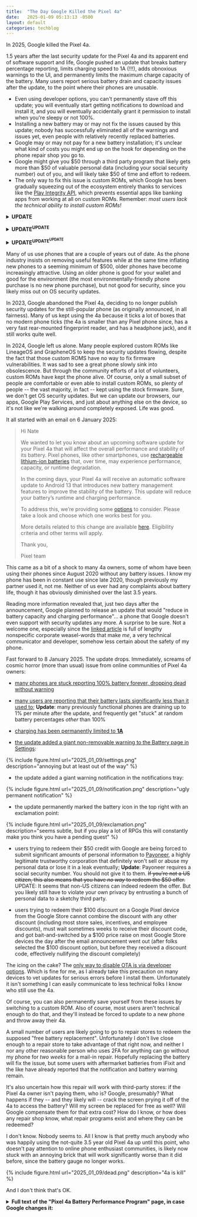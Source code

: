 ```yaml
---
title:  "The Day Google Killed the Pixel 4a"
date:   2025-01-09 05:13:13 -0500
layout: default
categories: techblog
---
```


In 2025, Google killed the Pixel 4a.

<!-- readmore -->

1.5 years after the last security update for the Pixel 4a and its apparent end of software support and life, Google pushed an update that breaks battery percentage reporting, limits charging speed to 1A (!!!), adds obnoxious warnings to the UI, and permanently limits the maximum charge capacity of the battery. Many users report serious battery drain and capacity issues after the update, to the point where their phones are unusable.

* Even using developer options, you can't permanently stave off this update; you will eventually start getting notifications to download and install it, and you will eventually accidentally grant it permission to install when you're sleepy or not 100%.
* Installing a new battery may or may not fix the issues caused by this update; nobody has successfully eliminated all of the warnings and issues yet, even people with relatively recently replaced batteries.
* Google may or may not pay for a new battery installation; it's unclear what kind of costs you might end up on the hook for depending on the phone repair shop you go to.
* Google might give you $50 through a third party program that likely gets more than $50 of valuable personal data (including your social security number) out of you, and will likely take $50 of time and effort to redeem.
* The only way to fix this issue is custom ROMs, which Google has been gradually squeezing out of the ecosystem entirely thanks to services like the [Play Integrity API](https://developer.android.com/google/play/integrity/overview), which prevents essential apps like banking apps from working at all on custom ROMs. Remember: _most users lack the technical ability to install custom ROMs!_


<details>
<summary><strong>UPDATE</strong></summary>


<p>
On 16 January 2025, my phone downloaded the update and prompted me to install it via a notification, despite disabling automatic update checks in Developer Options. As far as I know, there is no way to disable checks (and automatic downloads!) for this update. Without an option to disable the automatic update in the OS settings, you're stuck with the following options:
</p>


<ul>
<li> install a custom ROM, like GrapheneOS or LineageOS</li>
<li> continue using the stock software, but block the update at the DNS level with a pi.hole, nextDNS, or similar</li>
<li> To block the updates, block the entire <code>googlezip.net</code> domain. Technically you can just block <code>ota.googlezip.net</code>, <code>ota-cache1.googlezip.net</code>, and <code>ota-cache2.googlezip.net</code>, but if you use nextDNS or pi.hole you can only block the whole domain.</li>
</ul>


<p>
When your phone inevitably decides to install the update _anyway_ (because VPNs on Android <a href="https://mullvad.net/en/blog/2022/10/10/android-leaks-connectivity-check-traffic">leak traffic</a>), go to <strong>Settings</strong> > <strong>Apps</strong> > <strong>All Apps</strong> > <strong>Google Play Services</strong> > <strong>Storage and cache</strong> > <strong>Manage Space</strong> and click the <strong>Clear all data</strong> button to delete all data, including the update file. Fortunately, it seems that you at least have to click the notification to actually install the update!
</p>


</details>


<p>
</p>

<details>
	<summary><strong>UPDATE<sup>UPDATE</sup></strong></summary>


<p>
Around 20 January 2025, Google took down <a href="https://www.androidcentral.com/phones/google-pixel-4as-old-firmware-is-gone-trapping-users-on-the-buggy-battery-update">all Pixel 4a firmware releases other than the recent release that destroys battery performance</a>.
</p>

<p>
At this point, I'm forced to conclude that some 4a batteries have catastrophically failed, exploding or burning down houses somewhere. Making this a massive CYA legal operation for Google. Of course, it all happened with only 48 hours of warning, next to no battery supplies, extremely limited geographical locations for battery replacements, poor communication, and plenty of people incurring $90 screen replacement costs for screens previously scratched or destroyed during battery replacement... in other words, Google borked this operation from the beginning.
</p>

<p>
I just wish Google would offer a trade-in. Send me a refurbished Pixel 4a with a new, safe battery in the mail. I'll copy over my files and data from my current (old, unsafe battery) 4a. And then mail it back. Then Google can refurbish <em>my</em> Pixel 4a for someone else. No downtime required, and I'm sure they have a stockpile of refurbished phones somewhere for warranties and such. But currently my only battery replacement option is a mail-in one, and I <em>cannot</em> go without my phone for 7-10 business days when I need it for basic stuff like 2FA, let alone travel, music, podcasts, emergencies, etc.
</p>


</details>

<p>
</p>

<details>
	<summary><strong>UPDATE<sup>UPDATE<sup>UPDATE</sup></sup></strong></summary>


<p>
29 January 2025, <a href="https://social.treehouse.systems/@marcan/113914172433692339">marcan@treehouse.systems took a look at the kernels for the last two 4a firmwares</a>. Turns out that this update does indeed cut battery capacity in half for impacted phones!
</p>

<p>
A couple of interesting takeaways:
</p>

<ul>
	<li>
		this commit was built on an engineer's machine, not the usual Android kernel buildsystem used for Pixel phones (likely because that buildsystem has removed support for the 4a)
	</li>
	<li>
		there's no source for this update, so this kernel violates GPL
	</li>
	<li>
		the new kernel was compiled without <a href="https://wiki.gentoo.org/wiki/LTO">Link Time Optimization</a>, which translates to a minimal performance hit for the new kernel
	</li>
	<li>
		they lowered the maximum charge voltage from <strong>4.44 V to 3.95 V</strong> for one of the two known battery profiles for the 4a, so all of that battery now have a maximum capacity of not 3080mAh, but <strong>1539mAh</strong> (for reference, that's about the same battery capacity as the iPhone 5 had).
	</li>
</ul>

<p>
In case you're trying to replace your own battery because, like most people, you can't find one at repair stores, this quote is particularly relevant:
</p>

<blockquote>
	You can tell which battery you have physically by the number next to the QR code. 8230015901 is ATL (good) and 8230020501 is LSN (bad). If you're replacing your battery, make sure it's ATL.
</blockquote>


</details>

Many of us use phones that are a couple of years out of date. As the phone industry insists on removing useful features while at the same time inflating new phones to a seeming minimum of $500, older phones have become increasingly attractive. Using an older phone is good for your wallet and good for the environment (the most environmentally-friendly phone purchase is no new phone purchase), but not good for security, since you likely miss out on OS security updates.

In 2023, Google abandoned the Pixel 4a, deciding to no longer publish security updates for the still-popular phone (as originally announced, in all fairness). Many of us kept using the 4a because it ticks a lot of boxes that no modern phone ticks (the 4a is smaller than any Pixel phone since, has a very fast rear-mounted fingerprint reader, and has a headphone jack), and it still works quite well.

In 2024, Google left us alone. Many people explored custom ROMs like LineageOS and GrapheneOS to keep the security updates flowing, despite the fact that those custom ROMS have no way to fix firmware vulnerabilities. It was sad to see a great phone slowly sink into obsolescence. But through the community efforts of a lot of volunteers, custom ROMs have kept the phone alive. Of course, only a small subset of people are comfortable or even able to install custom ROMs, so plenty of people -- the vast majority, in fact -- kept using the stock firmware. Sure, we don't get OS security updates. But we can update our browsers, our apps, Google Play Services, and just about anything else on the device, so it's not like we're walking around completely exposed. Life was good.

It all started with an email on 6 January 2025:

> Hi Nate
>
> We wanted to let you know about an upcoming software update for your Pixel 4a that will affect the overall performance and stability of its battery. Pixel phones, like other smartphones, use [rechargeable lithium-ion batteries](https://support.google.com/pixelphone/answer/15738128?p=battery-health&rd=1) that, over time, may experience performance, capacity, or runtime degradation.
>
> In the coming days, your Pixel 4a will receive an automatic software update to Android 13 that introduces new battery management features to improve the stability of the battery. This update will reduce your battery’s runtime and charging performance.
>
> To address this, we’re providing some [options](https://support.google.com/pixelphone/workflow/15642495?p=pixel4a_battery_help&rd=1) to consider. Please take a look and choose which one works best for you.
>
> More details related to this change are available [here](https://support.google.com/pixelphone/answer/15701861?p=pixel4a_battery&rd=1). Eligibility criteria and other terms will apply.
>
> Thank you,
>
> Pixel team

This came as a bit of a shock to many 4a owners, some of whom have been using their phones since August 2020 without any battery issues. I know my phone has been in constant use since late 2020, though previously my partner used it, not me. Neither of us ever had any complaints about battery life, though it has obviously diminished over the last 3.5 years.

Reading more information revealed that, just two days after the announcement, Google planned to release an update that would "reduce in battery capacity and charging performance"... a phone that Google doesn't even support with security updates any more. A surprise to be sure. Not a welcome one, especially since the [linked article](https://support.google.com/pixelphone/answer/15701861?p=pixel4a_battery&rd=1) is full of lengthy nonspecific corporate weasel-words that make _me_, a very technical communicator and developer, somehow less certain about the safety of my phone.

Fast forward to 8 January 2025. The update drops. Immediately, screams of cosmic horror (more than usual) issue from online communities of Pixel 4a owners:

* [many phones are stuck reporting 100% battery forever, dropping dead without warning](https://old.reddit.com/r/Pixel4a/comments/1hwx9m4/used_my_4a_for_20_minutes_and_its_still_at_100/)

* [many users are reporting that their battery lasts significantly less than it used to](https://old.reddit.com/r/Pixel4a/comments/1hx10zq/final_psa_do_not_update_to_the_latest_battery/); **Update**: many previously functional phones are draining up to 1% per minute after the update, and frequently get "stuck" at random battery percentages _other_ than 100% 

* [charging has been permanently limited to **1A**](https://old.reddit.com/r/Pixel4a/comments/1hwqvmb/warning_do_not_uodate_i_am_ineligible_and_they/)

* [the update added a giant non-removable warning to the Battery page in Settings](https://old.reddit.com/r/Pixel4a/comments/1hwtupc/battery_info_before_and_after_the_update/):

{% include figure.html url="2025_01_09/settings.png" description="annoying but at least out of the way" %}

* the update added a giant warning notification in the notifications tray:

{% include figure.html url="2025_01_09/notification.png" description="ugly permanent notification" %}

* the update permanently marked the battery icon in the top right with an exclamation point:

{% include figure.html url="2025_01_09/exclamation.png" description="seems subtle, but if you play a lot of RPGs this will constantly make you think you have a pending quest" %}

* users trying to redeem their $50 credit with Google are being forced to submit significant amounts of personal information to [Payoneer](https://old.reddit.com/r/Pixel4a/comments/1hwkhj5/what_is_this_payoneer_thing/), a highly legitimate trustworthy corporation that definitely won't sell or abuse my personal data or lose it in a leak eventually; **Update**: Payoneer requires a social security number. You should not give it to them. ~~If you're not a US citizen, this also means that you have _no way_ to redeem the $50 offer.~~ UPDATE: It seems that non-US citizens can indeed redeem the offer. But you likely still have to violate your own privacy by entrusting a bunch of personal data to a sketchy third party.

* users trying to redeem their $100 discount on a Google Pixel device from the Google Store cannot combine the discount with any other discount (including most store sales, incentives, and employee discounts), must wait sometimes weeks to receive their discount code, and got bait-and-switched by a $100 price raise on most Google Store devices the day after the email announcement went out (after folks selected the $100 discount option, but before they received a discount code, effectively nullifying the discount completely)

The icing on the cake? The [only way to disable OTA is via developer options](https://old.reddit.com/r/Pixel4a/comments/1hxa9s0/forced_to_do_the_new_update/). Which is fine for me, as I already take this precaution on many devices to vet updates for serious errors before I install them. Unfortunately it isn't something I can easily communicate to less technical folks I know who still use the 4a.

Of course, you can also permanently save yourself from these issues by switching to a custom ROM. Also of course, most users aren't technical enough to do that, and they'll instead be forced to update to a new phone and throw away their 4a.

A small number of users are likely going to go to repair stores to redeem the supposed "free battery replacement". Unfortunately I don't live close enough to a repair store to take advantage of that right now, and neither I nor any other reasonable person who uses 2FA for anything can go without my phone for _two weeks_ for a mail-in repair. Hopefully replacing the battery will fix the issue, but some users with aftermarket batteries from iFixit and the like have already reported that the notification and battery warning remain.

It's also uncertain how this repair will work with third-party stores: if the Pixel 4a owner isn't paying them, who is? Google, presumably? What happens if they -- and they likely will -- crack the screen prying it off of the 4a to access the battery? Will my screen be replaced for free as well? Will Google compensate them for that extra cost? How do I know, or how does any repair shop know, what repair programs exist and where they can be redeemed?

I don't know. Nobody seems to. All I know is that pretty much anybody who was happily using the not-quite 3.5 year old Pixel 4a up until this point, who doesn't pay attention to online phone enthusiast communities, is likely now stuck with an annoying brick that will work significantly worse than it did before, since the battery gauge no longer works.

{% include figure.html url="2025_01_09/dead.png" description="4a is kill" %}

And I don't think that's OK.

<details><summary><strong>Full text of the "Pixel 4a Battery Performance Program" page, in case Google changes it:</strong></summary>

<blockquote>
Pixel 4a Battery Performance Program
<p></p>
January 6, 2025
<p></p>
Summary of program
<p></p>
Google has determined that certain Pixel 4a phones require a software update to improve the stability of their battery’s performance. An automatic update to Android 13 will roll out to all Pixel 4a devices starting January 8, 2025. For some devices (“Impacted Devices”), the software update reduces available battery capacity and impacts charging performance. We want our customers to have the best possible experience with their products, so users of these Impacted Devices are eligible for an appeasement from Google. Not all Pixel 4a devices are impacted by the reduction in battery capacity and charging performance, therefore if your device is not impacted the battery will perform the same as before, and you will not be eligible for an appeasement. You can find out if your device is eligible here.
Background
<p></p>
Pixel phones, like other smartphones on the market, use rechargeable lithium-ion batteries—and these batteries are consumable components that may experience performance, capacity, or runtime degradation as they are used. That’s why we recommend that you consider replacing your battery if you notice a decrease in your battery’s capacity or runtime. 
Changes coming to your device's battery management
<p></p>
From January 8, 2025, Pixel 4a devices will receive an automatic software update to Android 13. After the software update is downloaded, your device will restart automatically to apply the update. For some devices (“Impacted Devices”), the update includes new battery management features to improve the stability of your battery’s performance, so the battery may last for shorter periods between charges. Users of Impacted Devices may also notice other changes, like reduced charging performance or changes to how the battery-level indicator on your phone shows your battery capacity. 
<p></p>
If you own a Pixel 4a, you can manually download the latest software update from January 8, 2025. Otherwise, the software update will be automatically downloaded to your device when the software is released and your device is charged and connected to the internet. 
<p></p>
Not all Pixel 4a devices will experience these changes, but we want to help affected users in this situation. Impacted Devices are eligible for an appeasement. You can check your appeasement eligibility here. The software update does not impact any other Pixel phone models, such as Pixel 4a 5G.
Free battery replacement and other options for individual end-user owners of Impacted Devices
<p></p>
If your Pixel 4a is an Impacted Device, you may be eligible for a free battery replacement. You can visit our registration page to find a battery replacement option near you.
<p></p>
Battery replacement is available at walk-in repair centers in the United States, Canada, United Kingdom, Germany, Singapore, and India. Mail-in repair is also available for customers in the United States. Battery replacement is only available in eligible locations and while battery supplies last. For more details about eligibility, review criteria here.
<p></p>
If battery replacement is not convenient or you would like to explore other options, you can also visit our registration page to claim one of the other appeasement options:
<p></p>
<ul>
<li> $50 USD (or local equivalent) payment. </li>
<li> $100 USD (or local equivalent) Google hardware discount code applicable towards the purchase of another Pixel phone on the Google Store (as available). </li>
</ul>
<p></p>
Terms and conditions
<p></p>
Individual end users will have one year from the initial software release on January 8, 2025 to register and make a choice of one of the three appeasement options, which may vary by country. After January 8, 2026, these appeasement options will no longer be available. Payment and Google hardware discount code amounts may vary based on the daily exchange rate, at the time of conversion. The final amount will be calculated using the exchange rate in effect at the time you select your appeasement option.
<p></p>
Note: Only some Pixel 4a devices are impacted by the reduced battery capacity and eligible for appeasements - you can check your eligibility here. 
<p></p>
The options above are available exclusively for individual end-user consumers of Impacted Devices only (retailers, wholesalers, or owners of bulk devices other than for personal use are not eligible) that were purchased by or on behalf of that individual consumer prior to January 6, 2025. There is one appeasement per device after eligibility is confirmed. Proof of ownership may be required when claiming your appeasement. Appeasement options may not be available in all countries, as required by law. 
<p></p>
This Pixel 4a Battery Performance Program provides rights separate to rights provided to you by statutory law in the country where you purchased the device. Those statutory rights are in addition to, and not instead of or restricted by, this program.
<p></p>
Additional details regarding this program are provided in the frequently asked questions below.
<p></p>
Frequently asked questions
<p></p>
What should I expect if my Pixel 4a battery has been impacted?  Can I continue to use my Pixel 4a?
<p></p>
Yes, you can continue to use your Pixel 4a as before. After the software update is applied, Impacted Devices will experience improved stability of battery performance, but battery capacity will be reduced, which may affect runtime. You may also notice other changes, like reduced charging performance or changes to how the battery-level indicator on your phone shows your battery capacity.
<p></p>
How do I know if I have Pixel 4a?
<p></p>
Find your phone model in Settings About phone Model. Remember that not all Pixel 4a devices are impacted by the battery health features and eligible for appeasement. You can confirm here if your device is impacted and if you are eligible for an appeasement option.
<p></p>
How do I claim my appeasement?
<p></p>
To claim an appeasement for your Impacted Device, visit our registration page to begin the process. After you complete the registration process, you’ll be given a list of available options for your country and estimated time for fulfillment. 
<p></p>
The options may vary depending on country, and will only be available for individual end users until January 8, 2026. Terms and conditions apply.
<p></p>
How do I obtain a battery replacement?
<p></p>
If you choose to request one free battery replacement, eligible Pixel 4a devices can be taken to walk-in repair centers in the United States, Canada, United Kingdom, Germany, Singapore and India. Visit our registration page and after selecting the Repair option, you can find a service location near you. We recommend that you contact the walk-in repair location ahead of time and schedule an appointment. If you are in the United States, mail-in repair may also be available. We will send you a special box for mail-in repair if your device qualifies. Battery replacement is only available at eligible locations and only while battery supplies last.
<p></p>
For more information and to register for a battery replacement, visit our registration page.
<p></p>
About the battery replacement program
<p></p>
The battery replacement program provides one free battery replacement for eligible Pixel 4a devices following an initial eligibility check and physical inspection of your device. Initial eligibility is determined based on whether the phone is an Impacted Device. To find out if your Pixel 4a phone is eligible visit our registration page. 
<p></p>
If your Pixel 4a is eligible and you registered for a battery replacement, you can choose mail-in repair in the United States only, or take it to a walk-in repair location in the United States, Canada, United Kingdom, Germany, Singapore, and India. For more information on our repair partners, visit our registration page. 
<p></p>
Even if an Impacted Device is eligible for a free battery replacement, upon receipt, a physical inspection of your phone is conducted before starting the repair to verify that the phone is in suitable condition for repair. 
<p></p>
Important: If your Pixel 4a device exhibits other forms of damage, like liquid damage, exposure to sharp objects, or excessive force, it may not qualify for a free battery replacement. If your phone has out-of-warranty damage, such as display or coverglass cracks, then there may be a fee to repair your phone. Before we start any repairs, we'll provide a cost estimate. You then have the option to proceed with the repair or have your device returned to you.
<p></p>
If your Impacted Device is not eligible for the free battery replacement program following physical inspection, you will be redirected to select a different appeasement option.
<p></p>
Battery replacement doesn't extend the standard warranty coverage of your Pixel 4a. Your warranty will expire on the date it was originally set to expire, regardless of the battery replacement.
<p></p>
Tip: Before you bring in your phone or mail-in for repair, back up your data.
<p></p>
I have a Pixel 4a that I am no longer using, can I get the appeasement offer?
<p></p>
Yes, appeasement options are available for individual end-user owners of Impacted Devices (subject to terms and conditions).
<p></p>
Can I take my Pixel 4a device back to the carrier or retailer where I bought it? 
<p></p>
No. The appeasement options are offered by Google directly to individual end-user owners of Impacted Devices. To claim an appeasement, visit our registration page to begin the process. 
<p></p>
My Pixel 4a is working normally. Do I need to stop using it?
<p></p>
You do not need to stop using your Pixel 4a. Your device will receive the software update from January 8, 2025, or you can manually download the update. 
<p></p>
I haven’t had any issues with my Pixel 4a. Can I take it on a plane or put it in my checked luggage?
<p></p>
Follow local transportation guidance as usual. In general, rechargeable lithium-ion batteries are allowed in carry-on baggage but are prohibited from checked luggage. Please see the FAA’s PackSafe for Passengers webpage for more information.
<p></p>
Can I purchase a new Pixel 4a?
<p></p>
Google is no longer selling Pixel 4a, but you can review our current Pixel portfolio here. 
<p></p>
How do I dispose of my Pixel 4a if I can't return it?
<p></p>
Dispose of your phone, battery, and any accessories in accordance with local regulations. Don't dispose of them in normal household waste. Improper disposal may lead to fire, explosion, and/or other hazards. Don't open, crush, heat above 45°C (113°F), or incinerate. For more information on recycling your phone, visit g.co/pixel/recycle.
<p></p>
What happens to my Pixel 4a after I take the payment or Google hardware discount code appeasement offer? Can I still use it?
<p></p>
You will not be required to return your device. You can continue to use your Pixel 4a or you can dispose of it responsibly. For more information on recycling your phone, visit g.co/pixel/recycle.
<p></p>
Is it safe to charge my Pixel 4a?
<p></p>
Yes, you can continue to charge your Pixel 4a as before. As with all devices, use best practices for battery health and charging. Place your device in a well-ventilated area when charging or in-use. You can find additional safety-related information here or on your Pixel 4a at Settings About phone Safety & regulatory manual. 
<p></p>
Can I continue to request mail-in repairs for my device in the future?
<p></p>
Impacted Devices that qualify and receive a battery replacement will be able to request future mail-in repair service where available. If an Impacted Device claims an appeasement other than a battery replacement, that device will not qualify for future mail-in repair service but can still receive other non-mail in repair services where available.
</blockquote>


</details>